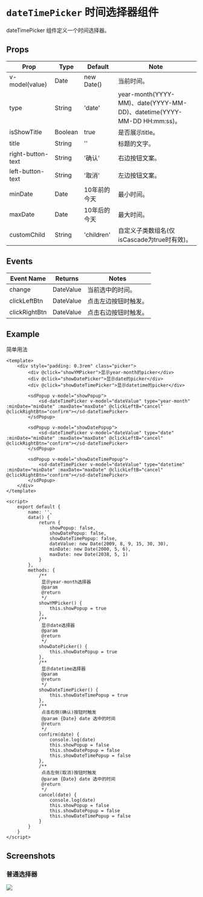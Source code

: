 # `dateTimePicker` 时间选择器组件
dateTimePicker 组件定义一个时间选择器。

## Props
| Prop | Type | Default | Note |
|---|---|---|---|
| v-model(value) | Date | new Date() | 当前时间。
| type | String | 'date' | year-month(YYYY-MM)、date(YYYY-MM-DD)、datetime(YYYY-MM-DD HH:mm:ss)。
| isShowTitle | Boolean | true | 是否展示title。
| title | String | '' | 标题的文字。
| right-button-text | String | '确认' | 右边按钮文案。
| left-button-text | String | '取消' | 左边按钮文案。
| minDate | Date | 10年前的今天 | 最小时间。
| maxDate | Date | 10年后的今天 | 最大时间。
| customChild | String | 'children' | 自定义子类数组名(仅isCascade为true时有效)。

## Events
| Event Name | Returns | Notes |
|---|---|---|
| change | DateValue | 当前选中的时间。
| clickLeftBtn | DateValue | 点击左边按钮时触发。
| clickRightBtn | DateValue | 点击右边按钮时触发。

<!--
## Methods
None.

## Static Props
None.

## Static Methods
None.
-->



## Example
简单用法

```
<template>
    <div style="padding: 0.3rem" class="picker">
        <div @click="showYMPicker">显示year-month的picker</div>
        <div @click="showDatePicker">显示date的picker</div>
        <div @click="showDateTimePicker">显示datetime的picker</div>

        <sdPopup v-model="showPopup">
            <sd-dateTimePicker v-model="dateValue" type="year-month" :minDate="minDate" :maxDate="maxDate" @clickLeftB="cancel" @clickRightBtn="confirm"></sd-dateTimePicker>
        </sdPopup>

        <sdPopup v-model="showDatePopup">
            <sd-dateTimePicker v-model="dateValue" type="date" :minDate="minDate" :maxDate="maxDate" @clickLeftB="cancel" @clickRightBtn="confirm"></sd-dateTimePicker>
        </sdPopup>

        <sdPopup v-model="showDateTimePopup">
            <sd-dateTimePicker v-model="dateValue" type="datetime" :minDate="minDate" :maxDate="maxDate" @clickLeftB="cancel" @clickRightBtn="confirm"></sd-dateTimePicker>
        </sdPopup>
    </div>
</template>

<script>
    export default {
        name: '',
        data() {
            return {
                showPopup: false,
                showDatePopup: false,
                showDateTimePopup: false,
                dateValue: new Date(2009, 8, 9, 15, 30, 30),
                minDate: new Date(2000, 5, 6),
                maxDate: new Date(2038, 5, 1)
            }
        },
        methods: {
            /**
             显示year-month选择器
             @param
             @return
             */
            showYMPicker() {
                this.showPopup = true
            },
            /**
             显示date选择器
             @param
             @return
             */
            showDatePicker() {
                this.showDatePopup = true
            },
            /**
             显示datetime选择器
             @param
             @return
             */
            showDateTimePicker() {
                this.showDateTimePopup = true
            },
            /**
             点击右侧(确认)按钮时触发
             @param {Date} date 选中的时间
             @return
             */
            confirm(date) {
                console.log(date)
                this.showPopup = false
                this.showDatePopup = false
                this.showDateTimePopup = false
            },
            /**
             点击左侧(取消)按钮时触发
             @param {Date} date 选中的时间
             @return
             */
            cancel(date) {
                console.log(date)
                this.showPopup = false
                this.showDatePopup = false
                this.showDateTimePopup = false
            }
        }
    }
</script>
```

## Screenshots
### 普通选择器
![](https://rightinhome.oss-cn-hangzhou.aliyuncs.com/jlbk_xcx/2020/08/07/1596787619284.gif)



